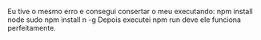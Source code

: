Eu tive o mesmo erro e consegui consertar o meu executando:
npm install node
sudo npm install n -g
Depois executei npm run deve ele funciona perfeitamente.
